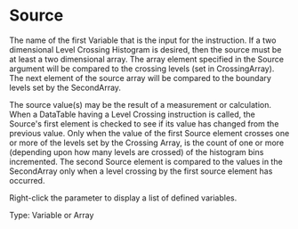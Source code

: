 # Source

The name of the first Variable that is the input for the instruction. If a two dimensional Level Crossing Histogram is desired, then the source must be at least a two dimensional array. The array element specified in the Source argument will be compared to the crossing levels (set in CrossingArray). The next element of the source array will be compared to the boundary levels set by the SecondArray.

The source value(s) may be the result of a measurement or calculation. When a DataTable having a Level Crossing instruction is called, the Source's first element is checked to see if its value has changed from the previous value. Only when the value of the first Source element crosses one or more of the levels set by the Crossing Array, is the count of one or more (depending upon how many levels are crossed) of the histogram bins incremented. The second Source element is compared to the values in the SecondArray only when a level crossing by the first source element has occurred.

Right-click the parameter to display a list of defined variables.

Type: Variable or Array
